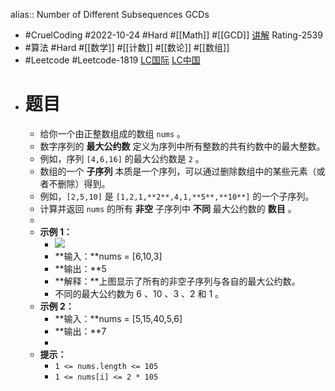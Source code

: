 alias:: Number of Different Subsequences GCDs

- #CruelCoding #2022-10-24 #Hard #[[Math]] #[[GCD]] [讲解](https://youtu.be/9GwtnFP5zrU) Rating-2539
- #算法 #Hard #[[数学]] #[[计数]] #[[数论]] #[[数组]]
- #Leetcode #Leetcode-1819 [LC国际](https://leetcode.com/problems/number-of-different-subsequences-gcds/) [LC中国](https://leetcode.cn/problems/number-of-different-subsequences-gcds/)
- # 题目
	- 给你一个由正整数组成的数组 `nums` 。
	- 数字序列的 **最大公约数** 定义为序列中所有整数的共有约数中的最大整数。
	- 例如，序列 `[4,6,16]` 的最大公约数是 `2` 。
	- 数组的一个 **子序列** 本质是一个序列，可以通过删除数组中的某些元素（或者不删除）得到。
	- 例如，`[2,5,10]` 是 `[1,2,1,**2**,4,1,**5**,**10**]` 的一个子序列。
	- 计算并返回 `nums` 的所有 **非空** 子序列中 **不同** 最大公约数的 **数目** 。
	-
	- **示例 1：**
		- ![](https://assets.leetcode-cn.com/aliyun-lc-upload/uploads/2021/04/03/image-1.png)
		- **输入：**nums = [6,10,3]
		- **输出：**5
		- **解释：**上图显示了所有的非空子序列与各自的最大公约数。
		- 不同的最大公约数为 6 、10 、3 、2 和 1 。
	- **示例 2：**
		- **输入：**nums = [5,15,40,5,6]
		- **输出：**7
		-
	- **提示：**
		- `1 <= nums.length <= 105`
		- `1 <= nums[i] <= 2 * 105`